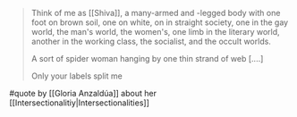 > Think of me as [[Shiva]], a many-armed and -legged body with one foot on brown soil, one on white, on in straight society, one in the gay world, the man's world, the women's, one limb in the literary world, another in the working class, the socialist, and the occult worlds.
>
> A sort of spider woman hanging by one thin strand of web [....]
>
> Only your labels split me

#quote by [[Gloria Anzaldúa]] about her [[Intersectionalitiy|Intersectionalities]]
